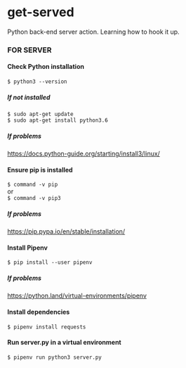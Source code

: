 # get-served
Python back-end server action. Learning how to hook it up.

### FOR SERVER

#### Check Python installation
`$ python3 --version`  

##### If not installed
`$ sudo apt-get update`  
`$ sudo apt-get install python3.6`  

##### If problems
https://docs.python-guide.org/starting/install3/linux/


#### Ensure pip is installed  
`$ command -v pip`  
or  
`$ command -v pip3`  

##### If problems
https://pip.pypa.io/en/stable/installation/  


#### Install Pipenv
`$ pip install --user pipenv`  

##### If problems  
https://python.land/virtual-environments/pipenv  


#### Install dependencies  
`$ pipenv install requests`  


#### Run server.py in a virtual environment
`$ pipenv run python3 server.py`  

